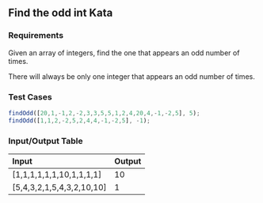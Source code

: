 ## Find the odd int Kata

### Requirements 

Given an array of integers, find the one that appears an odd number of times.

There will always be only one integer that appears an odd number of times.

### Test Cases

```JavaScript
findOdd([20,1,-1,2,-2,3,3,5,5,1,2,4,20,4,-1,-2,5], 5);
findOdd([1,1,2,-2,5,2,4,4,-1,-2,5], -1);
```

### Input/Output Table

| Input                                    | Output |
| :----------------------------------------| :----- |
| [1,1,1,1,1,1,10,1,1,1,1]                 | 10     |
| [5,4,3,2,1,5,4,3,2,10,10]                | 1      |
